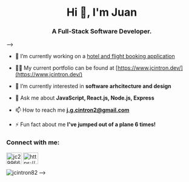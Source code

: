 <h1 align="center">Hi 👋, I'm Juan</h1>
<h3 align="center">A Full-Stack Software Developer.</h3>

<!-- <h3 align="left">Languages and Tools:</h3> <p align="left"> <a href="https://www.w3schools.com/css/" target="_blank" rel="noreferrer"> <img src="https://raw.githubusercontent.com/devicons/devicon/master/icons/css3/css3-original-wordmark.svg" alt="css3" width="40" height="40"/> </a> <a href="https://expressjs.com" target="_blank" rel="noreferrer"> <img src="https://raw.githubusercontent.com/devicons/devicon/master/icons/express/express-original-wordmark.svg" alt="express" width="40" height="40"/> </a> <a href="https://git-scm.com/" target="_blank" rel="noreferrer"> <img src="https://www.vectorlogo.zone/logos/git-scm/git-scm-icon.svg" alt="git" width="40" height="40"/> </a> <a href="https://www.w3.org/html/" target="_blank" rel="noreferrer"> <img src="https://raw.githubusercontent.com/devicons/devicon/master/icons/html5/html5-original-wordmark.svg" alt="html5" width="40" height="40"/> </a> <a href="https://developer.mozilla.org/en-US/docs/Web/JavaScript" target="_blank" rel="noreferrer"> <img src="https://raw.githubusercontent.com/devicons/devicon/master/icons/javascript/javascript-original.svg" alt="javascript" width="40" height="40"/> </a> <a href="https://www.mongodb.com/" target="_blank" rel="noreferrer"> <img src="https://raw.githubusercontent.com/devicons/devicon/master/icons/mongodb/mongodb-original-wordmark.svg" alt="mongodb" width="40" height="40"/> </a> <a href="https://nodejs.org" target="_blank" rel="noreferrer"> <img src="https://raw.githubusercontent.com/devicons/devicon/master/icons/nodejs/nodejs-original-wordmark.svg" alt="nodejs" width="40" height="40"/> </a> <a href="https://pugjs.org" target="_blank" rel="noreferrer"> <img src="https://cdn.worldvectorlogo.com/logos/pug.svg" alt="pug" width="40" height="40"/> </a> <a href="https://reactjs.org/" target="_blank" rel="noreferrer"> <img src="https://raw.githubusercontent.com/devicons/devicon/master/icons/react/react-original-wordmark.svg" alt="react" width="40" height="40"/> </a> </p>


<p><img align="center" src="https://github-readme-streak-stats.herokuapp.com/?user=jcintron82&" alt="jcintron82" /></p>

<!-- <p align="left"> <img src="https://komarev.com/ghpvc/?username=jcintron82&label=Profile%20views&color=0e75b6&style=flat" alt="jcintron82" /> </p>

<p align="left"> <a href="https://github.com/ryo-ma/github-profile-trophy"><img src="https://github-profile-trophy.vercel.app/?username=jcintron82" alt="jcintron82" /></a> </p>

<p align="left"> <a href="https://twitter.com/jc29966790" target="blank"><img src="https://img.shields.io/twitter/follow/jc29966790?logo=twitter&style=for-the-badge" alt="jc29966790" /></a> </p> --> -->

- 🔭 I’m currently working on a [hotel and flight booking application](https://github.com/jcintron82/travel-site)

- 👨‍💻 My current portfolio can be found at [https://www.jcintron.dev/](https://www.jcintron.dev/)

- 🌱 I’m currently interested in **software arhcitecture and design**

<!-- - 📝 I regularly write articles on [https://twitter.com/Jc29966790](https://twitter.com/Jc29966790) -->

- 💬 Ask me about **JavaScript, React.js, Node.js, Express**

- 📫 How to reach me **j.g.cintron2@gmail.com**

<!-- - 📄 Know about my experiences [Resume](Resume) -->

- ⚡ Fun fact about me **I've jumped out of a plane 6 times!**

<h3 align="left">Connect with me:</h3>
<p align="left">
<a href="https://twitter.com/JCintronDev" target="blank"><img align="center" src="https://raw.githubusercontent.com/rahuldkjain/github-profile-readme-generator/master/src/images/icons/Social/twitter.svg" alt="jc29966790" height="30" width="40" /></a>
<a href="https://www.linkedin.com/in/jgcintron82/" target="blank"><img align="center" src="https://raw.githubusercontent.com/rahuldkjain/github-profile-readme-generator/master/src/images/icons/Social/linked-in-alt.svg" alt="https://www.linkedin.com/in/jgcintron82/" height="30" width="40" /></a>
</p>
<!-- 
<!-- 
<p>&nbsp;<img align="center" src="https://github-readme-stats.vercel.app/api?username=jcintron82&show_icons=true&locale=en" alt="jcintron82" /></p> -->
<p><img align="left" src="https://github-readme-stats.vercel.app/api/top-langs?username=jcintron82&show_icons=true&locale=en&layout=compact" alt="jcintron82" /></p>
 -->

